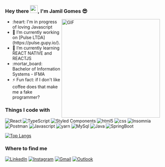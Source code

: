 ### Hey there <img src="https://media.giphy.com/media/hvRJCLFzcasrR4ia7z/giphy.gif" width="25px">, I'm Jamil Gomes :sunglasses:

<img align="right" alt="GIF" src="https://github.com/abhisheknaiidu/abhisheknaiidu/blob/master/code.gif?raw=true"  height="320" />
<ul>
  <li> :heart: I'm in progress of loving Javascript</li>
  <li> 🔭 I’m currently working on [Pulse LTDA](https://pulse.gupy.io/).</li>
  <li> 🌱 I’m currently learning REACT NATIVE and REACTJS</li>
  <li> :mortar_board: Bachelor of Information Systems - IFMA </li>
  <li> ⚡ Fun fact: if I don't like coffee does that make me a fake programmer?</li>
</ul>
<div align="left">
  <h3>Things I code with</h3>
  <p>
  <img alt="React" src="https://img.shields.io/badge/-React-45b8d8?style=flat-square&logo=react&logoColor=white" />
  <img alt="TypeScript" src="https://img.shields.io/badge/-TypeScript-007ACC?style=flat-square&logo=typescript&logoColor=white" />
  <img alt="Styled Components" src="https://img.shields.io/badge/-Styled_Components-db7092?style=flat-square&logo=styled-components&logoColor=white" />
  <img alt="html5" src="https://img.shields.io/badge/-HTML5-E34F26?style=flat-square&logo=html5&logoColor=white" />
  <img alt="css" src="https://img.shields.io/badge/-CSS-CC6699?style=flat-square&logo=css&logoColor=white" />
  <img alt="Insomnia" src="https://img.shields.io/badge/-Insomnia-5849BE?style=flat-square&logo=insomnia&logoColor=white" />
  <img alt="Postman" src="https://img.shields.io/badge/-Postman-E34F26?style=flat-square&logo=postman&logoColor=white" />
  <img alt="Javascript" src="https://img.shields.io/badge/-Javascript-F7B93E?style=flat-square&logo=javascript&logoColor=white" />
  <img alt="yarn" src="https://img.shields.io/badge/-Yarn-CB3837?style=flat-square&logo=yarn&logoColor=white" />
  <img alt="MySql" src="https://img.shields.io/badge/-Mysql-46a2f1?style=flat-square&logo=mysql&logoColor=white" /> 
  <img alt="Java" src="https://img.shields.io/badge/-Java-CB3837?style=flat-square&logo=java&logoColor=white" /> 
  <img alt="SpringBoot" src="https://img.shields.io/badge/-SpringBoot-13aa52?style=flat-square&logo=springboot&logoColor=white" /> 
  </p>
</div>

[![Top Langs](https://github-readme-stats.vercel.app/api/top-langs/?username=anuraghazra&layout=compact)](https://github.com/anuraghazra/github-readme-stats)


<h3>Where to find me</h3>
<span><a href="https://www.linkedin.com/in/jamil-gomes-de-azevedo-neto-566384136/" target="_blank"><img alt="LinkedIn" src="https://img.shields.io/badge/linkedin-%230077B5.svg?&style=for-the-badge&logo=linkedin&logoColor=white" /></a> 
</span>
<span><a href="https://www.instagram.com/jamil2gomes" target="_blank"><img alt="Instagram" src="https://img.shields.io/badge/instagram-%230077B5.svg?&style=for-the-badge&logo=instagram&logoColor=white&color=red" /></a> 
</span>
<span><a href = "mailto:jamil.lannister23@gmail.com"><img alt="Gmail" src="https://img.shields.io/badge/Gmail-D14836?style=for-the-badge&logo=gmail&logoColor=white" target="_blank"></a></span>
<span><a href = "mailto:jamil.lanister@hotmail.com"><img alt="Outlook" src="https://img.shields.io/badge/Outlook-D14836?style=for-the-badge&logo=microsoft&logoColor=white&color=blue" target="_blank"></a></span>
